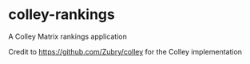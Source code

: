 # colley-rankings
A Colley Matrix rankings application

Credit to https://github.com/Zubry/colley for the Colley implementation
